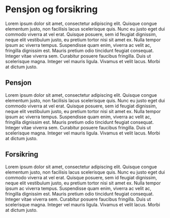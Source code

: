 # Pensjon og forsikring

Lorem ipsum dolor sit amet, consectetur adipiscing elit. Quisque congue elementum
justo, non facilisis lacus scelerisque quis. Nunc eu justo eget dui commodo viverra
at vel erat. Quisque posuere, sem id feugiat dignissim, neque elit vestibulum justo,
eu pretium tortor nisi sit amet ex. Nulla tempor ipsum ac viverra tempus. Suspendisse
quam enim, viverra ac velit ac, fringilla dignissim est. Mauris pretium odio tincidunt
feugiat consequat. Integer vitae viverra sem. Curabitur posuere faucibus fringilla.
Duis ut scelerisque magna. Integer vel mauris ligula. Vivamus et velit lacus. Morbi
at dictum justo.


## Pensjon

Lorem ipsum dolor sit amet, consectetur adipiscing elit. Quisque congue elementum
justo, non facilisis lacus scelerisque quis. Nunc eu justo eget dui commodo viverra
at vel erat. Quisque posuere, sem id feugiat dignissim, neque elit vestibulum justo,
eu pretium tortor nisi sit amet ex. Nulla tempor ipsum ac viverra tempus. Suspendisse
quam enim, viverra ac velit ac, fringilla dignissim est. Mauris pretium odio tincidunt
feugiat consequat. Integer vitae viverra sem. Curabitur posuere faucibus fringilla.
Duis ut scelerisque magna. Integer vel mauris ligula. Vivamus et velit lacus. Morbi
at dictum justo.


## Forsikring

Lorem ipsum dolor sit amet, consectetur adipiscing elit. Quisque congue elementum
justo, non facilisis lacus scelerisque quis. Nunc eu justo eget dui commodo viverra
at vel erat. Quisque posuere, sem id feugiat dignissim, neque elit vestibulum justo,
eu pretium tortor nisi sit amet ex. Nulla tempor ipsum ac viverra tempus. Suspendisse
quam enim, viverra ac velit ac, fringilla dignissim est. Mauris pretium odio tincidunt
feugiat consequat. Integer vitae viverra sem. Curabitur posuere faucibus fringilla.
Duis ut scelerisque magna. Integer vel mauris ligula. Vivamus et velit lacus. Morbi
at dictum justo.
